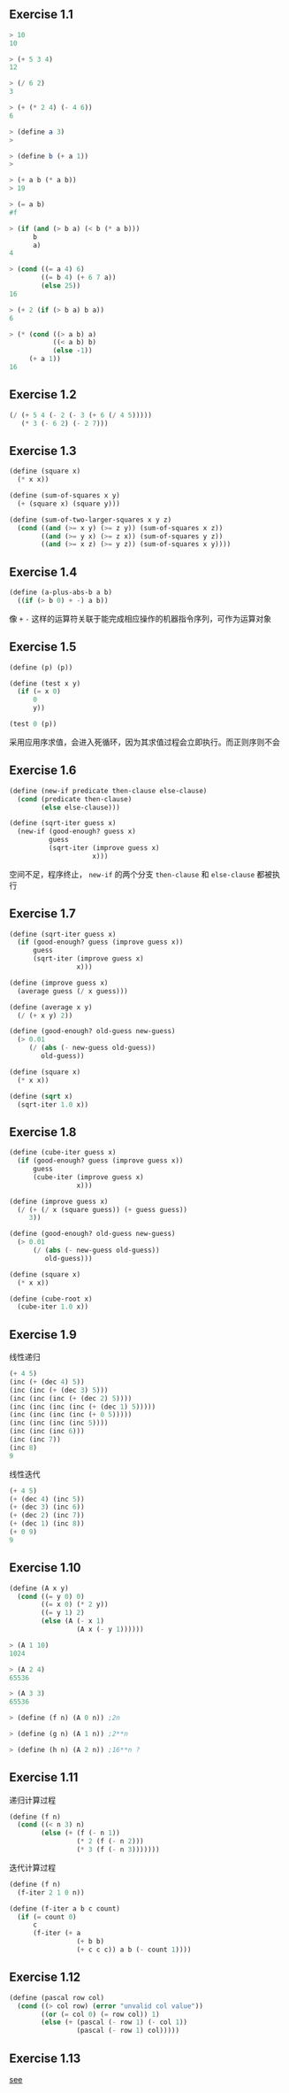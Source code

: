 ## Exercise 1.1

```scheme
> 10
10

> (+ 5 3 4)
12

> (/ 6 2)
3

> (+ (* 2 4) (- 4 6))
6

> (define a 3)
>

> (define b (+ a 1))
>

> (+ a b (* a b))
> 19

> (= a b)
#f

> (if (and (> b a) (< b (* a b)))
	  b
	  a)
4

> (cond ((= a 4) 6)
		((= b 4) (+ 6 7 a))
		(else 25))
16

> (+ 2 (if (> b a) b a))
6

> (* (cond ((> a b) a)
		   ((< a b) b)
		   (else -1))
	 (+ a 1))
16
```

## Exercise 1.2

```scheme
(/ (+ 5 4 (- 2 (- 3 (+ 6 (/ 4 5)))))
   (* 3 (- 6 2) (- 2 7)))
```

## Exercise 1.3

```scheme
(define (square x)
  (* x x))

(define (sum-of-squares x y)
  (+ (square x) (square y)))

(define (sum-of-two-larger-squares x y z)
  (cond ((and (>= x y) (>= z y)) (sum-of-squares x z))
        ((and (>= y x) (>= z x)) (sum-of-squares y z))
        ((and (>= x z) (>= y z)) (sum-of-squares x y))))
```

## Exercise 1.4

```scheme
(define (a-plus-abs-b a b)
  ((if (> b 0) + -) a b))
```
像 `+` `-` 这样的运算符关联于能完成相应操作的机器指令序列，可作为运算对象

## Exercise 1.5

```scheme
(define (p) (p))

(define (test x y)
  (if (= x 0)
      0
      y))

(test 0 (p))

```

采用应用序求值，会进入死循环，因为其求值过程会立即执行。而正则序则不会

## Exercise 1.6

```scheme
(define (new-if predicate then-clause else-clause)
  (cond (predicate then-clause)
		(else else-clause)))

(define (sqrt-iter guess x)
  (new-if (good-enough? guess x)
  		  guess
		  (sqrt-iter (improve guess x)
		  			 x)))			 
```
空间不足，程序终止， `new-if` 的两个分支 `then-clause` 和 `else-clause` 都被执行

## Exercise 1.7

```scheme
(define (sqrt-iter guess x)
  (if (good-enough? guess (improve guess x))
	  guess
	  (sqrt-iter (improve guess x)
				 x)))

(define (improve guess x)
  (average guess (/ x guess)))

(define (average x y)
  (/ (+ x y) 2))

(define (good-enough? old-guess new-guess)
  (> 0.01
     (/ (abs (- new-guess old-guess))
        old-guess))

(define (square x)
  (* x x))

(define (sqrt x)
  (sqrt-iter 1.0 x))
```

## Exercise 1.8

```scheme
(define (cube-iter guess x)
  (if (good-enough? guess (improve guess x))
      guess
	  (cube-iter (improve guess x)
	  			 x)))

(define (improve guess x)
  (/ (+ (/ x (square guess)) (+ guess guess))
  	 3))

(define (good-enough? old-guess new-guess)
  (> 0.01
	  (/ (abs (- new-guess old-guess))
	     old-guess)))

(define (square x)
  (* x x))

(define (cube-root x)
  (cube-iter 1.0 x))
```

## Exercise 1.9

线性递归
```scheme
(+ 4 5)
(inc (+ (dec 4) 5))
(inc (inc (+ (dec 3) 5)))
(inc (inc (inc (+ (dec 2) 5))))
(inc (inc (inc (inc (+ (dec 1) 5)))))
(inc (inc (inc (inc (+ 0 5)))))
(inc (inc (inc (inc 5))))
(inc (inc (inc 6)))
(inc (inc 7))
(inc 8)
9
```

线性迭代
```scheme
(+ 4 5)
(+ (dec 4) (inc 5))
(+ (dec 3) (inc 6))
(+ (dec 2) (inc 7))
(+ (dec 1) (inc 8))
(+ 0 9)
9
```
## Exercise 1.10

```scheme
(define (A x y)
  (cond ((= y 0) 0)
  		((= x 0) (* 2 y))
		((= y 1) 2)
		(else (A (- x 1)
				 (A x (- y 1))))))
```

```scheme
> (A 1 10)
1024

> (A 2 4)
65536

> (A 3 3)
65536

> (define (f n) (A 0 n)) ;2n

> (define (g n) (A 1 n)) ;2**n

> (define (h n) (A 2 n)) ;16**n ?
```

## Exercise 1.11
递归计算过程
```scheme
(define (f n)
  (cond ((< n 3) n)
  		(else (+ (f (- n 1))
			     (* 2 (f (- n 2)))
				 (* 3 (f (- n 3)))))))
```

迭代计算过程
```scheme
(define (f n)
  (f-iter 2 1 0 n))

(define (f-iter a b c count)
  (if (= count 0)
  	  c
	  (f-iter (+ a
		  		 (+ b b)
				 (+ c c c)) a b (- count 1))))
```

## Exercise 1.12
```scheme
(define (pascal row col)
  (cond ((> col row) (error "unvalid col value"))
		((or (= col 0) (= row col)) 1)
		(else (+ (pascal (- row 1) (- col 1))
				 (pascal (- row 1) col)))))
```

## Exercise 1.13
[see](http://sicp.readthedocs.io/en/latest/chp1/13.html)
